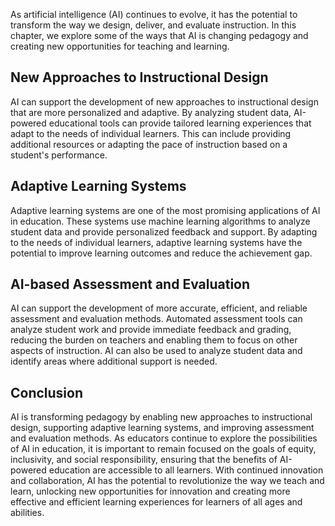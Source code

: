 
As artificial intelligence (AI) continues to evolve, it has the potential to transform the way we design, deliver, and evaluate instruction. In this chapter, we explore some of the ways that AI is changing pedagogy and creating new opportunities for teaching and learning.

New Approaches to Instructional Design
--------------------------------------

AI can support the development of new approaches to instructional design that are more personalized and adaptive. By analyzing student data, AI-powered educational tools can provide tailored learning experiences that adapt to the needs of individual learners. This can include providing additional resources or adapting the pace of instruction based on a student's performance.

Adaptive Learning Systems
-------------------------

Adaptive learning systems are one of the most promising applications of AI in education. These systems use machine learning algorithms to analyze student data and provide personalized feedback and support. By adapting to the needs of individual learners, adaptive learning systems have the potential to improve learning outcomes and reduce the achievement gap.

AI-based Assessment and Evaluation
----------------------------------

AI can support the development of more accurate, efficient, and reliable assessment and evaluation methods. Automated assessment tools can analyze student work and provide immediate feedback and grading, reducing the burden on teachers and enabling them to focus on other aspects of instruction. AI can also be used to analyze student data and identify areas where additional support is needed.

Conclusion
----------

AI is transforming pedagogy by enabling new approaches to instructional design, supporting adaptive learning systems, and improving assessment and evaluation methods. As educators continue to explore the possibilities of AI in education, it is important to remain focused on the goals of equity, inclusivity, and social responsibility, ensuring that the benefits of AI-powered education are accessible to all learners. With continued innovation and collaboration, AI has the potential to revolutionize the way we teach and learn, unlocking new opportunities for innovation and creating more effective and efficient learning experiences for learners of all ages and abilities.
